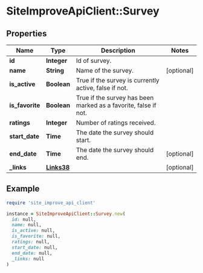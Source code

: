 # SiteImproveApiClient::Survey

## Properties

| Name | Type | Description | Notes |
| ---- | ---- | ----------- | ----- |
| **id** | **Integer** | Id of survey. |  |
| **name** | **String** | Name of the survey. | [optional] |
| **is_active** | **Boolean** | True if the survey is currently active, false if not. |  |
| **is_favorite** | **Boolean** | True if the survey has been marked as a favorite, false if not. |  |
| **ratings** | **Integer** | Number of ratings received. |  |
| **start_date** | **Time** | The date the survey should start. |  |
| **end_date** | **Time** | The date the survey should end. | [optional] |
| **_links** | [**Links38**](Links38.md) |  | [optional] |

## Example

```ruby
require 'site_improve_api_client'

instance = SiteImproveApiClient::Survey.new(
  id: null,
  name: null,
  is_active: null,
  is_favorite: null,
  ratings: null,
  start_date: null,
  end_date: null,
  _links: null
)
```

